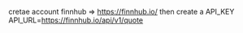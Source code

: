 cretae account finnhub => https://finnhub.io/
then create a API_KEY
API_URL=https://finnhub.io/api/v1/quote
